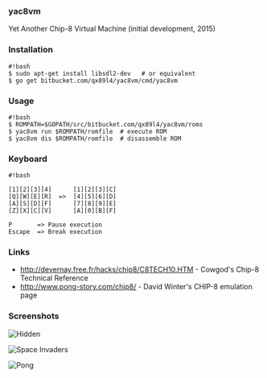 ### yac8vm ###

Yet Another Chip-8 Virtual Machine (initial development, 2015)

### Installation ###

```
#!bash
$ sudo apt-get install libsdl2-dev   # or equivalent
$ go get bitbucket.com/qx89l4/yac8vm/cmd/yac8vm
```

### Usage ###

```
#!bash
$ ROMPATH=$GOPATH/src/bitbucket.com/qx89l4/yac8vm/roms
$ yac8vm run $ROMPATH/romfile  # execute ROM
$ yac8vm dis $ROMPATH/romfile  # disassemble ROM
```

### Keyboard ###

```
#!bash

[1][2][3][4]      [1][2][3][C]
[Q][W][E][R]  =>  [4][5][6][D]
[A][S][D][F]      [7][8][9][E]        
[Z][X][C][V]      [A][0][B][F]

P       => Pause execution
Escape  => Break execution
```

### Links ###

- http://devernay.free.fr/hacks/chip8/C8TECH10.HTM - Cowgod's Chip-8 Technical Reference 
- http://www.pong-story.com/chip8/ - David Winter's CHIP-8 emulation page

### Screenshots ###

![Hidden](https://bitbucket.org/qx89l4/yac8vm/raw/master/misc/shot-hidden.png)

![Space Invaders](https://bitbucket.org/qx89l4/yac8vm/raw/master/misc/shot-invaders.png)

![Pong](https://bitbucket.org/qx89l4/yac8vm/raw/master/misc/shot-pong.png)
